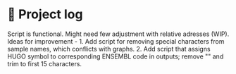 # :notebook_with_decorative_cover: Project log

Script is functional. Might need few adjustment with relative adresses (WIP).
Ideas for improvement -     1. Add script for removing special characters from sample names, which conflicts with graphs.
                            2. Add script that assigns HUGO symbol to corresponding ENSEMBL code in outputs; remove "" and trim to first 15 characters.
